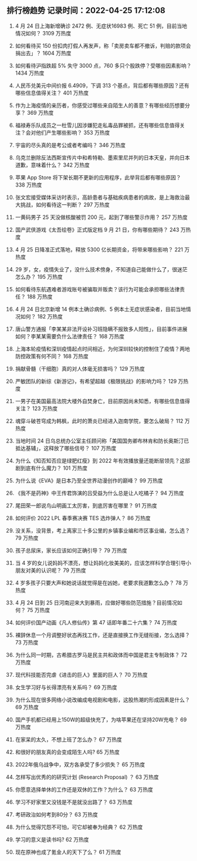 
## 排行榜趋势 记录时间：2022-04-25 17:12:08
  
  1. 4 月 24 日上海新增确诊 2472 例、无症状16983 例、死亡 51 例，目前当地情况如何？ 3109 万热度
    
  2. 如何看待买 150 份扣肉打假人再发声，称「卖房卖车都不撤诉，判赔的款项会捐出去」？ 1604 万热度
    
  3. 如何看待沪指跌超 5% 失守 3000 点，760 多只个股跌停？受哪些因素影响？ 1434 万热度
    
  4. 人民币兑美元中间价报 6.4909，下调 313 个基点，背后都有哪些原因？还有哪些信息值得关注？ 401 万热度
    
  5. 作为上海疫情的亲历者，你感受过哪些来自陌生人的善意？有哪些经历想要分享？ 369 万热度
    
  6. 福禄寿乐队成员之一杜雪儿因涉嫌犯走私毒品罪被抓，还有哪些信息值得关注？会对他们产生哪些影响？ 353 万热度
    
  7. 宇宙的尽头真的是考公或者考编吗？ 346 万热度
    
  8. 乌克兰删除反法西斯宣传片中和希特勒、墨索里尼并列的日本天皇，并向日本道歉，意味着什么？ 342 万热度
    
  9. 苹果 App Store 将下架长期不更新的应用程序，此举背后都有哪些原因？ 338 万热度
    
  10. 张文宏接受媒体采访时表示，高龄患者与基础疾病患者的病故，是上海救治最大挑战，如何看待这一判断？ 297 万热度
    
  11. 一黄码男子 25 天没做核酸被罚 200 元，起到了哪些警示作用？ 257 万热度
    
  12. 国产武侠游戏《太吾绘卷》正式版定档 9 月 21 日，你有哪些期待？ 243 万热度
    
  13. 4 月 25 日降准正式落地，释放 5300 亿长期资金，将带来哪些影响？ 221 万热度
    
  14. 29 岁，女，疫情失业了，没什么技术傍身，不知道自己能做什么了，很迷茫怎么办？ 195 万热度
    
  15. 如何看待东航遇难者游戏账号被骗取并贩卖？该行为可能会承担哪些法律责任？ 188 万热度
    
  16. 4 月 24 日北京新增 14 例本土确诊病例、5 例本土无症状感染者，目前当地情况如何？ 182 万热度
    
  17. 唐山警方通报「李某某非法开设补习班隐瞒不报致多人阳性」，目前事件进展如何？李某某需要负什么法律责任？ 168 万热度
    
  18. 上海本轮疫情和深圳疫情起点时间相近，为何深圳较快的控制住了疫情？两地防控政策有何不同？ 168 万热度
    
  19. 捐献骨髓（干细胞）真的对人体毫无损害吗？ 129 万热度
    
  20. 严敏团队的新综《新游记》，有希望超越《极限挑战》的影响力吗？ 129 万热度
    
  21. 一男子在美国最高法院大楼外自焚身亡，目前原因尚未知悉，有哪些信息值得关注？ 123 万热度
    
  22. 魂穿斗破苍穹成为韩枫，此时的萧炎已经进入迦南学院，要怎么破局？ 112 万热度
    
  23. 当地时间 24 日乌总统办公室主任顾问称「美国国务卿布林肯和防长奥斯汀已抵达基辅」，这释放了哪些信号？ 107 万热度
    
  24. 为什么《知否知否应是绿肥红瘦》到 2022 年有效播放量还能断层领先？这部剧到底有什么魔力？ 101 万热度
    
  25. 为什么说《EVA》是日本乃至全世界动漫创作的巅峰？ 99 万热度
    
  26. 《我不是药神》中王传君饰演的吕受益为什么总是让人吃橘子？ 94 万热度
    
  27. 尾田荣一郎说鸟山明画工太厉害，到底厉害在哪里？ 91 万热度
    
  28. 如何评价 2022 LPL 春季赛决赛 TES 选炸弹人？ 86 万热度
    
  29. 没关系，没背景，考上离家三十多公里的乡镇事业编和市区事业编，怎么选？ 79 万热度
    
  30. 孩子总尿床，家长应该如何正确引导？ 79 万热度
    
  31. 当 4 岁的女儿说妈妈不漂亮，想让妈妈化妆美美的，应该怎样科学合理引导小朋友对美的认识呢？ 79 万热度
    
  32. 4 岁多孩子只要大声和她说话就觉得是在凶她，老要求我道歉怎么办？ 78 万热度
    
  33. 4 月 24 日到 25 日河南迎来大到暴雨，应做好哪些防范措施？目前情况如何？ 75 万热度
    
  34. 如何评价国产动画《凡人修仙传》第 47 话即年番二十六集？ 74 万热度
    
  35. 裸辞休息一个月调整好状态再找工作，还是直接换工作无缝衔接，怎么选择？ 73 万热度
    
  36. 为什么同一时期，古希腊古罗马是民主共和政体而中国是君主专制政体？ 72 万热度
    
  37. 现代科技能否完虐《进击的巨人》里面的巨人？ 70 万热度
    
  38. 女生学习好与长得漂亮有关系吗？ 69 万热度
    
  39. 为什么现在很多网络小说改编成电视剧和电影，这股热潮的形成因素是什么？ 69 万热度
    
  40. 国产手机都已经用上150W的超级快充了，为啥苹果还在坚持20W充电？ 69 万热度
    
  41. 在家呆的太久，不想上班了怎么办？ 67 万热度
    
  42. 和很好的朋友真的会变成陌生人吗? 65 万热度
    
  43. 2022年俄乌战争中，双方各承受了多少损失？ 65 万热度
    
  44. 怎样写出优秀的的研究计划 (Research Proposal) ？ 63 万热度
    
  45. 你愿意选择单休的工作还是双休的工作？为什么？ 63 万热度
    
  46. 学习不好家里又没钱是不是就没出路了？ 63 万热度
    
  47. 考研政治如何考到80分？ 63 万热度
    
  48. 为什么觉得咒怨不可怕，可它却被奉为经典？ 62 万热度
    
  49. 学习的意义是读书吗? 62 万热度
    
  50. 现在原神也成了氪金人的天下了么？ 61 万热度
    